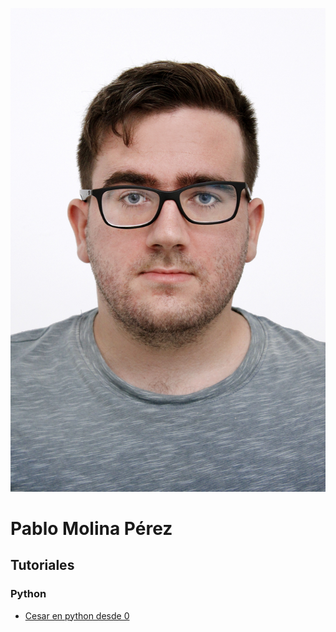 ![Image](Foto.jpg)


# Pablo Molina Pérez 

## Tutoriales
### Python
  - [Cesar en python desde 0](https://pablomolina23.github.io/cesar.md)
  





